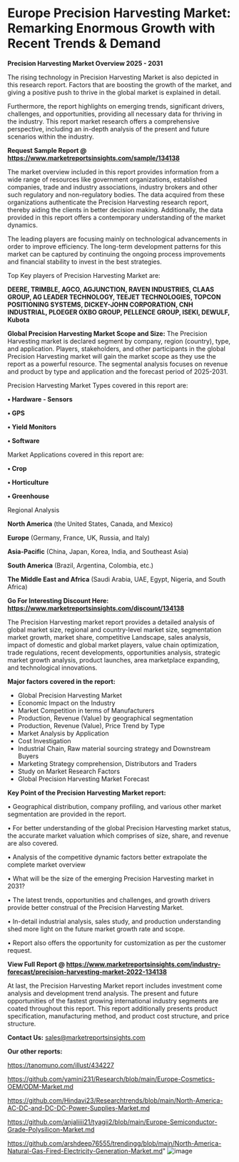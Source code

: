 # Europe Precision Harvesting Market: Remarking Enormous Growth with Recent Trends & Demand

<Strong> Precision Harvesting Market Overview 2025 - 2031</strong>

The rising technology in Precision Harvesting Market is also depicted in this research report. Factors that are boosting the growth of the market, and giving a positive push to thrive in the global market is explained in detail.

Furthermore, the report highlights on emerging trends, significant drivers, challenges, and opportunities, providing all necessary data for thriving in the industry. This report market research offers a comprehensive perspective, including an in-depth analysis of the present and future scenarios within the industry.

<strong>Request Sample Report @ <a href=https://www.marketreportsinsights.com/sample/134138>https://www.marketreportsinsights.com/sample/134138</a></strong>

The market overview included in this report provides information from a wide range of resources like government organizations, established companies, trade and industry associations, industry brokers and other such regulatory and non-regulatory bodies. The data acquired from these organizations authenticate the Precision Harvesting research report, thereby aiding the clients in better decision making. Additionally, the data provided in this report offers a contemporary understanding of the market dynamics.

The leading players are focusing mainly on technological advancements in order to improve efficiency. The long-term development patterns for this market can be captured by continuing the ongoing process improvements and financial stability to invest in the best strategies.

Top Key players of Precision Harvesting Market are:

<strong>DEERE, TRIMBLE, AGCO, AGJUNCTION, RAVEN INDUSTRIES, CLAAS GROUP, AG LEADER TECHNOLOGY, TEEJET TECHNOLOGIES, TOPCON POSITIONING SYSTEMS, DICKEY-JOHN CORPORATION, CNH INDUSTRIAL, PLOEGER OXBO GROUP, PELLENCE GROUP, ISEKI, DEWULF, Kubota</strong>

<strong><b>Global Precision Harvesting Market Scope and Size:</b></strong>
The Precision Harvesting market is declared segment by company, region (country), type, and application. Players, stakeholders, and other participants in the global Precision Harvesting market will gain the market scope as they use the report as a powerful resource. The segmental analysis focuses on revenue and product by type and application and the forecast period of 2025-2031.

Precision Harvesting Market Types covered in this report are:

<strong>• Hardware - Sensors

• GPS

• Yield Monitors

• Software</strong>

Market Applications covered in this report are:

<strong>• Crop

• Horticulture

• Greenhouse</strong> 

Regional Analysis

<strong>North America</strong> (the United States, Canada, and Mexico)

<strong>Europe</strong> (Germany, France, UK, Russia, and Italy)

<strong>Asia-Pacific</strong> (China, Japan, Korea, India, and Southeast Asia)

<strong>South America</strong> (Brazil, Argentina, Colombia, etc.)

<strong>The Middle East and Africa</strong> (Saudi Arabia, UAE, Egypt, Nigeria, and South Africa)

<strong>Go For Interesting Discount Here: <a href=https://www.marketreportsinsights.com/discount/134138>https://www.marketreportsinsights.com/discount/134138</a></strong>

The Precision Harvesting market report provides a detailed analysis of global market size, regional and country-level market size, segmentation market growth, market share, competitive Landscape, sales analysis, impact of domestic and global market players, value chain optimization, trade regulations, recent developments, opportunities analysis, strategic market growth analysis, product launches, area marketplace expanding, and technological innovations.

<strong><b>Major factors covered in the report:</b></strong>
<ul>
  <li>Global Precision Harvesting Market </li>
  <li>Economic Impact on the Industry</li>
  <li>Market Competition in terms of Manufacturers</li>
  <li>Production, Revenue (Value) by geographical segmentation</li>
  <li>Production, Revenue (Value), Price Trend by Type</li>
  <li>Market Analysis by Application</li>
  <li>Cost Investigation</li>
  <li>Industrial Chain, Raw material sourcing strategy and Downstream Buyers</li>
  <li>Marketing Strategy comprehension, Distributors and Traders</li>
  <li>Study on Market Research Factors</li>
  <li>Global Precision Harvesting Market Forecast</li>
</ul>

<strong><b>Key Point of the Precision Harvesting Market report:</b></strong>

• Geographical distribution, company profiling, and various other market segmentation are provided in the report.

• For better understanding of the global Precision Harvesting market status, the accurate market valuation which comprises of size, share, and revenue are also covered.

• Analysis of the competitive dynamic factors better extrapolate the complete market overview

• What will be the size of the emerging Precision Harvesting market in 2031?

• The latest trends, opportunities and challenges, and growth drivers provide better construal of the Precision Harvesting Market.

• In-detail industrial analysis, sales study, and production understanding shed more light on the future market growth rate and scope.

• Report also offers the opportunity for customization as per the customer request.

<strong><b>View Full Report @ <a href=https://www.marketreportsinsights.com/industry-forecast/precision-harvesting-market-2022-134138>https://www.marketreportsinsights.com/industry-forecast/precision-harvesting-market-2022-134138</a></b></strong>


At last, the Precision Harvesting Market report includes investment come analysis and development trend analysis. The present and future opportunities of the fastest growing international industry segments are coated throughout this report. This report additionally presents product specification, manufacturing method, and product cost structure, and price structure.

<strong>Contact Us:</strong>
sales@marketreportsinsights.com

<strong>Our other reports:</strong>

<a href=https://tanomuno.com/illust/434227>https://tanomuno.com/illust/434227</a>

<a href=https://github.com/yamini231/Research/blob/main/Europe-Cosmetics-OEM/ODM-Market.md>https://github.com/yamini231/Research/blob/main/Europe-Cosmetics-OEM/ODM-Market.md</a>

<a href=https://github.com/Hindavi23/Researchtrends/blob/main/North-America-AC-DC-and-DC-DC-Power-Supplies-Market.md>https://github.com/Hindavi23/Researchtrends/blob/main/North-America-AC-DC-and-DC-DC-Power-Supplies-Market.md</a>

<a href=https://github.com/anjaliiii21/tyagii2/blob/main/Europe-Semiconductor-Grade-Polysilicon-Market.md>https://github.com/anjaliiii21/tyagii2/blob/main/Europe-Semiconductor-Grade-Polysilicon-Market.md</a>

<a href=https://github.com/arshdeep76555/trendingg/blob/main/North-America-Natural-Gas-Fired-Electricity-Generation-Market.md>https://github.com/arshdeep76555/trendingg/blob/main/North-America-Natural-Gas-Fired-Electricity-Generation-Market.md</a>"
![image](https://github.com/user-attachments/assets/156ac3a5-7cfb-4055-89b9-81622b7c8823)
